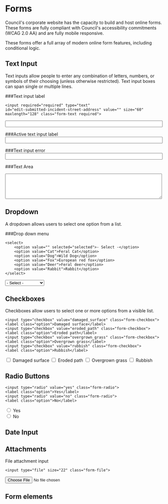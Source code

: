 # Forms
Council's corporate website has the capacity to build and host online forms. These forms are fully compliant with Council's accessibility commitments (WCAG 2.0 AA) and are fully mobile responsive. 

These forms offer a full array of modern online form features, including conditional logic. 

## Text Input
Text inputs allow people to enter any combination of letters, numbers, or symbols of their choosing (unless otherwise restricted). Text input boxes can span single or multiple lines.

###Text input label
```
<input required="required" type="text" 
id="edit-submitted-incident-street-address" value="" size="60" 
maxlength="128" class="form-text required">
```

<input type="text" value="" size="60" maxlength="128" class="form-text">

###Active text input label
<input type="text" value="" size="60" maxlength="128" class="form-text focus">

###Text input error
<input type="text" value="" size="60" maxlength="128" class="form-text error">

###Text Area
<textarea cols="60" rows="5" class="form-textarea"></textarea><div class="grippie"></div>


## Dropdown
A dropdown allows users to select one option from a list.

###Drop down menu

```
<select>
    <option value="" selected="selected">- Select -</option>
    <option value="Cat">Feral Cat</option>
    <option value="Dog">Wild Dog</option>
    <option value="Fox">European red fox</option>
    <option value="Deer">Feral deer</option>
    <option value="Rabbit">Rabbit</option>    
</select>
```
<select class="form-select">
    <option value="" selected="selected">- Select -</option>
    <option value="Cat">Feral Cat</option>
    <option value="Dog">Wild Dog</option>
    <option value="Fox">European red fox</option>
    <option value="Deer">Feral deer</option>
    <option value="Rabbit">Rabbit</option>    
</select>


## Checkboxes
Checkboxes allow users to select one or more options from a visible list.

```
<input type="checkbox" value="damaged_surface" class="form-checkbox">
<label class="option">Damaged surface</label>
<input type="checkbox" value="eroded_path" class="form-checkbox">
<label class="option">Eroded path</label>
<input type="checkbox" value="overgrown_grass" class="form-checkbox">
<label class="option">Overgrown grass</label>
<input type="checkbox" value="rubbish" class="form-checkbox">
<label class="option">Rubbish</label>

```
<input type="checkbox" value="damaged_surface" class="form-checkbox">
<label class="option">Damaged surface</label>
<input type="checkbox" value="eroded_path" class="form-checkbox">
<label class="option">Eroded path</label>
<input type="checkbox" value="overgrown_grass" class="form-checkbox">
<label class="option">Overgrown grass</label>
<input type="checkbox" value="rubbish" class="form-checkbox">
<label class="option">Rubbish</label>

## Radio Buttons
```
<input type="radio" value="yes" class="form-radio">
<label class="option">Yes</label>
<input type="radio" value="no" class="form-radio">
<label class="option">No</label>

```
<div class="form-item">
<input type="radio" value="yes" class="form-radio">
<label class="option">Yes</label>
</div>
<div class="form-item">
<input type="radio" value="no" class="form-radio">
<label class="option">No</label>
</div>

## Date Input

## Attachments
File attachment input
```
<input type="file" size="22" class="form-file">
```
<input type="file" size="22" class="form-file">

## Form elements
